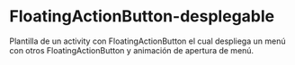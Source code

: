 # FloatingActionButton-desplegable

Plantilla de un activity con FloatingActionButton el cual despliega un menú con otros FloatingActionButton y animación de apertura de menú.

